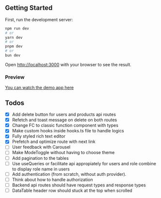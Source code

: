 ## Getting Started

First, run the development server:

```bash
npm run dev
# or
yarn dev
# or
pnpm dev
# or
bun dev
```

Open [http://localhost:3000](http://localhost:3000) with your browser to see the result.

### Preview
[You can watch the demo app here](https://user-management-ruby-two.vercel.app/)

## Todos
- [x] Add delete button for users and products api routes
- [x] Refetch and toast message on delete on both routes
- [x] Change FC to classic function component with types
- [x] Make custom hooks inside hooks.ts file to handle logics
- [x] Fully styled rich text editor
- [x] Prefetch and optimize route with next link
- [ ] User feedback with Carousel
- [ ] Make ModeToggle without having to choose theme
- [ ] Add pagination to the tables
- [ ] Use useQueries or facilitate api appropiately for users and role combine to display role name in users
- [ ] Add authentication (from scratch, without auth provider).
- [ ] Think about how to handle authorization
- [ ] Backend api routes should have request types and response types
- [ ] DataTable header row should stuck at the top when scrolled
